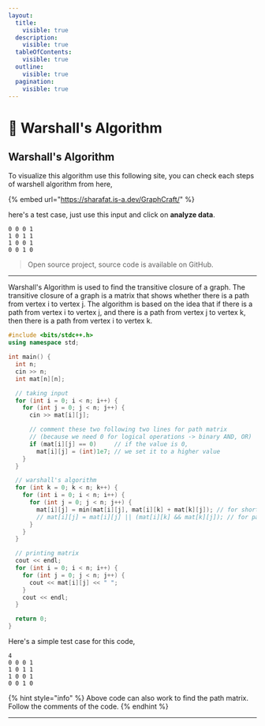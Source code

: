```yaml
---
layout:
  title:
    visible: true
  description:
    visible: true
  tableOfContents:
    visible: true
  outline:
    visible: true
  pagination:
    visible: true
---
```


# 🔸 Warshall's Algorithm

## Warshall's Algorithm

To visualize this algorithm use this following site, you can check each steps of warshell algorithm from here,&#x20;

{% embed url="https://sharafat.is-a.dev/GraphCraft/" %}

here's a test case, just use this input and click on **analyze data**.

```
0 0 0 1
1 0 1 1
1 0 0 1
0 0 1 0
```

> Open source project, source code is available on GitHub.

***

&#x20;Warshall's Algorithm is used to find the transitive closure of a graph. The transitive closure of a graph is a matrix that shows whether there is a path from vertex i to vertex j. The algorithm is based on the idea that if there is a path from vertex i to vertex j, and there is a path from vertex j to vertex k, then there is a path from vertex i to vertex k.

```cpp
#include <bits/stdc++.h>
using namespace std;

int main() {
  int n;
  cin >> n;
  int mat[n][n];

  // taking input
  for (int i = 0; i < n; i++) {
    for (int j = 0; j < n; j++) {
      cin >> mat[i][j];

      // comment these two following two lines for path matrix
      // (because we need 0 for logical operations -> binary AND, OR)
      if (mat[i][j] == 0)     // if the value is 0,
        mat[i][j] = (int)1e7; // we set it to a higher value
    }
  }

  // warshall's algorithm
  for (int k = 0; k < n; k++) {
    for (int i = 0; i < n; i++) {
      for (int j = 0; j < n; j++) {
        mat[i][j] = min(mat[i][j], mat[i][k] + mat[k][j]); // for shortest path
        // mat[i][j] = mat[i][j] || (mat[i][k] && mat[k][j]); // for path matrix
      }
    }
  }

  // printing matrix
  cout << endl;
  for (int i = 0; i < n; i++) {
    for (int j = 0; j < n; j++) {
      cout << mat[i][j] << " ";
    }
    cout << endl;
  }

  return 0;
}
```

Here's a simple test case for this code,

```
4
0 0 0 1
1 0 1 1
1 0 0 1
0 0 1 0
```

{% hint style="info" %}
Above code can also work to find the path matrix. Follow the comments of the code.
{% endhint %}

***
